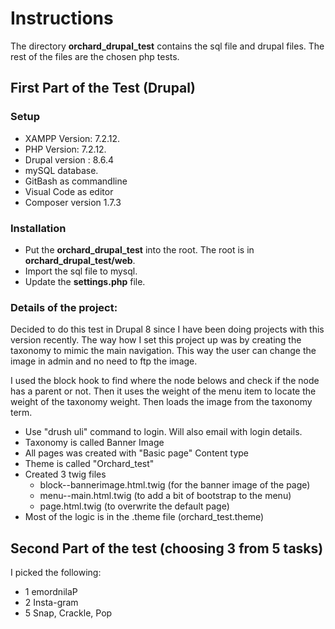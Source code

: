 # Instructions

The directory **orchard_drupal_test** contains the sql file and drupal files.
The rest of the files are the chosen php tests.


## First Part of the Test (Drupal)

### Setup
 - XAMPP Version: 7.2.12.
 - PHP Version: 7.2.12.
 - Drupal version : 8.6.4
 - mySQL database.
 - GitBash as commandline
 - Visual Code as editor
 - Composer version 1.7.3

### Installation
- Put the **orchard_drupal_test** into the root. The root is in **orchard_drupal_test/web**.
- Import the sql file to mysql.
- Update the **settings.php** file.


### Details of the project:

Decided to do this test in Drupal 8 since I have been doing projects with this version recently.
The way how I set this project up was by creating the taxonomy to mimic the main navigation.
This way the user can change the image in admin and no need to ftp the image.

I used the block hook to find where the node belows and check if the node has a parent or not. Then it uses the weight of the menu item to
locate the weight of the taxonomy weight.  Then loads the image from the taxonomy term.

- Use "drush uli" command to login. Will also email with login details.
- Taxonomy is called Banner Image
- All pages was created with "Basic page" Content type
- Theme is called "Orchard_test"
- Created 3 twig files
   - block--bannerimage.html.twig (for the banner image of the page)
   - menu--main.html.twig (to add a bit of bootstrap to the menu)
   - page.html.twig (to overwrite the default page)
 - Most of the logic is in the .theme file (orchard_test.theme)


## Second Part of the test (choosing 3 from 5 tasks)

I picked the following:

 - 1 emordnilaP
 - 2 Insta-gram
 - 5 Snap, Crackle, Pop
